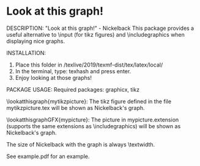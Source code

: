# Look at this graph! 

DESCRIPTION:
	"Look at this graph!" - Nickelback
This package provides a useful alternative to \input (for tikz figures) and \includegraphics when displaying nice graphs. 


INSTALLATION:
1. Place this folder in /texlive/2019/texmf-dist/tex/latex/local/
2. In the terminal, type: 
	texhash
and press enter.
3. Enjoy looking at those graphs!


PACKAGE USAGE:
Required packages: graphicx, tikz

\lookatthisgraph{mytikzpicture}: The tikz figure defined in the file mytikzpicture.tex will be shown as Nickelback's graph.

\lookatthisgraphGFX{mypicture}: The picture in mypicture.extension (supports the same extensions as \includegraphics) will be shown as Nickelback's graph.

The size of Nickelback with the graph is always \textwidth.

See example.pdf for an example.

